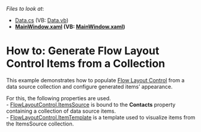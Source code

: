 <!-- default file list -->
*Files to look at*:

* [Data.cs](./CS/Data.cs) (VB: [Data.vb](./VB/Data.vb))
* **[MainWindow.xaml](./CS/MainWindow.xaml) (VB: [MainWindow.xaml](./VB/MainWindow.xaml))**
<!-- default file list end -->
# How to: Generate Flow Layout Control Items from a Collection


<p>This example demonstrates how to populate <a href="https://documentation.devexpress.com/#WPF/CustomDocument8148">Flow Layout Control</a> from a data source collection and configure generated items’ appearance.</p>
<p>For this, the following properties are used.<br>- <a href="https://documentation.devexpress.com/#WPF/DevExpressXpfLayoutControlFlowLayoutControl_ItemsSourcetopic">FlowLayoutControl.ItemsSource</a> is bound to the <strong>Contacts</strong> property containing a collection of data source items.<br>- <a href="https://documentation.devexpress.com/#WPF/DevExpressXpfLayoutControlFlowLayoutControl_ItemTemplatetopic">FlowLayoutControl.ItemTemplate</a> is a template used to visualize items from the ItemsSource collection.</p>

<br/>


